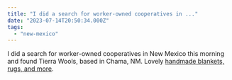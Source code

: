 ```yaml
---
title: "I did a search for worker-owned cooperatives in ..."
date: "2023-07-14T20:50:34.000Z"
tags: 
  - "new-mexico"
---
```


I did a search for worker-owned cooperatives in New Mexico this morning and found Tierra Wools, based in Chama, NM. Lovely [handmade blankets, rugs, and more](https://www.handweavers.com/shop?category=Home+Goods).
